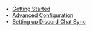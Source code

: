* [Getting Started](/user/README.md)
* [Advanced Configuration](/user/advanced.md)
* [Setting up Discord Chat Sync](/user/discord.md)
